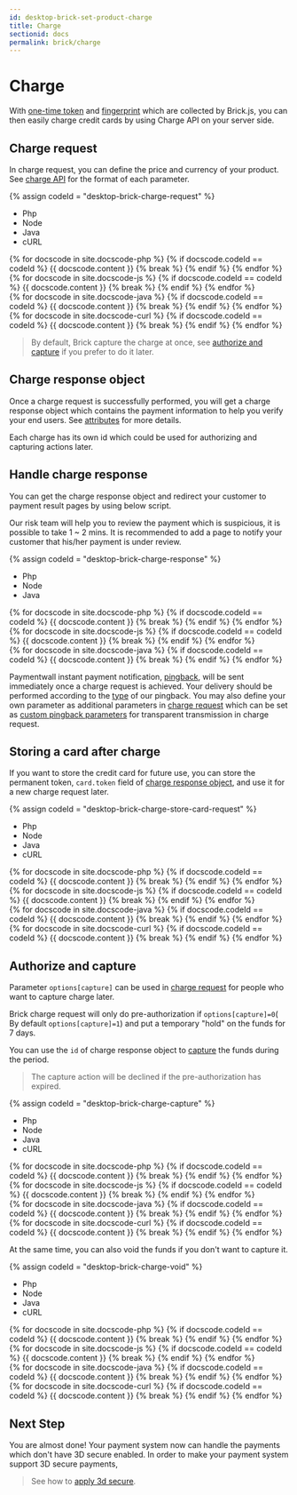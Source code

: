 ```yaml
---
id: desktop-brick-set-product-charge
title: Charge
sectionid: docs
permalink: brick/charge
---
```


# Charge

With [one-time token](/paymentwall.github.io/brick/create-form) and [fingerprint](/paymentwall.github.io/brick/create-form) which are collected by Brick.js, you can then easily charge credit cards by using Charge API on your server side. 

## Charge request

In charge request, you can define the price and currency of your product. See [charge API](/paymentwall.github.io/API-Reference#section-brick-charge) for the format of each parameter.

{% assign codeId = "desktop-brick-charge-request" %}
<div class="docs-code" id="{{ codeId }}">
  <ul class="docs-code-tabs">
    <li>
      <a class="docs-code-tabs__tab is-active" lang="php">Php</a>
    </li>
    <li>
      <a class="docs-code-tabs__tab" lang="js">Node</a>
    </li>
    <li>
      <a class="docs-code-tabs__tab" lang="java">Java</a>
    </li>
    <li>
      <a class="docs-code-tabs__tab" lang="curl">cURL</a>
    </li>
  </ul>
  <div class="docs-code-tabs__body js-lang-php is-active">
    {% for docscode in site.docscode-php %}
    {% if docscode.codeId == codeId %}
    {{ docscode.content }}
    {% break %}
    {% endif %}
    {% endfor %}
  </div>
  <div class="docs-code-tabs__body js-lang-js">
    {% for docscode in site.docscode-js %}
    {% if docscode.codeId == codeId %}
    {{ docscode.content }}
    {% break %}
    {% endif %}
    {% endfor %}
  </div>
  <div class="docs-code-tabs__body js-lang-java">
    {% for docscode in site.docscode-java %}
    {% if docscode.codeId == codeId %}
    {{ docscode.content }}
    {% break %}
    {% endif %}
    {% endfor %}
  </div>
  <div class="docs-code-tabs__body js-lang-curl">
    {% for docscode in site.docscode-curl %}
    {% if docscode.codeId == codeId %}
    {{ docscode.content }}
    {% break %}
    {% endif %}
    {% endfor %}
  </div>
</div>

> By default, Brick capture the charge at once, see [authorize and capture](#authorize-and-capture) if you prefer to do it later.

## Charge response object

Once a charge request is successfully performed, you will get a charge response object which contains the payment information to help you verify your end users. See [attributes](/paymentwall.github.io/API-Reference#section-brick-charge-object) for more details.

Each charge has its own id which could be used for authorizing and capturing actions later.

## Handle charge response

You can get the charge response object and redirect your customer to payment result pages by using below script.

Our risk team will help you to review the payment which is suspicious, it is possible to take 1 ~ 2 mins. It is recommended to add a page to notify your customer that his/her payment is under review.

{% assign codeId = "desktop-brick-charge-response" %}
<div class="docs-code" id="{{ codeId }}">
  <ul class="docs-code-tabs">
    <li>
      <a class="docs-code-tabs__tab is-active" lang="php">Php</a>
    </li>
    <li>
      <a class="docs-code-tabs__tab" lang="js">Node</a>
    </li>
    <li>
      <a class="docs-code-tabs__tab" lang="java">Java</a>
    </li>
  </ul>
  <div class="docs-code-tabs__body js-lang-php is-active">
    {% for docscode in site.docscode-php %}
    {% if docscode.codeId == codeId %}
    {{ docscode.content }}
    {% break %}
    {% endif %}
    {% endfor %}
  </div>
  <div class="docs-code-tabs__body js-lang-js">
    {% for docscode in site.docscode-js %}
    {% if docscode.codeId == codeId %}
    {{ docscode.content }}
    {% break %}
    {% endif %}
    {% endfor %}
  </div>
  <div class="docs-code-tabs__body js-lang-java">
    {% for docscode in site.docscode-java %}
    {% if docscode.codeId == codeId %}
    {{ docscode.content }}
    {% break %}
    {% endif %}
    {% endfor %}
  </div>
</div>

Paymentwall instant payment notification, [pingback](/paymentwall.github.io/default-pingback), will be sent immediately once a charge request is achieved. Your delivery should be performed according to the [type](/paymentwall.github.io/default-pingback#pingback-type) of our pingback. You may also define your own parameter as additional parameters in [charge request](#charge-request) which can be set as [custom pingback parameters](/paymentwall.github.io/pingback-custom-parameters) for transparent transmission in charge request.


## Storing a card after charge

If you want to store the credit card for future use, you can store the permanent token, ```card.token``` field of [charge response object](#charge-response-object), and use it for a new charge request later. 

{% assign codeId = "desktop-brick-charge-store-card-request" %}
<div class="docs-code" id="{{ codeId }}">
  <ul class="docs-code-tabs">
    <li>
      <a class="docs-code-tabs__tab is-active" lang="php">Php</a>
    </li>
    <li>
      <a class="docs-code-tabs__tab" lang="js">Node</a>
    </li>
    <li>
      <a class="docs-code-tabs__tab" lang="java">Java</a>
    </li>
    <li>
      <a class="docs-code-tabs__tab" lang="curl">cURL</a>
    </li>
  </ul>
  <div class="docs-code-tabs__body js-lang-php is-active">
    {% for docscode in site.docscode-php %}
    {% if docscode.codeId == codeId %}
    {{ docscode.content }}
    {% break %}
    {% endif %}
    {% endfor %}
  </div>
  <div class="docs-code-tabs__body js-lang-js">
    {% for docscode in site.docscode-js %}
    {% if docscode.codeId == codeId %}
    {{ docscode.content }}
    {% break %}
    {% endif %}
    {% endfor %}
  </div>
  <div class="docs-code-tabs__body js-lang-java">
    {% for docscode in site.docscode-java %}
    {% if docscode.codeId == codeId %}
    {{ docscode.content }}
    {% break %}
    {% endif %}
    {% endfor %}
  </div>
  <div class="docs-code-tabs__body js-lang-curl">
    {% for docscode in site.docscode-curl %}
    {% if docscode.codeId == codeId %}
    {{ docscode.content }}
    {% break %}
    {% endif %}
    {% endfor %}
  </div>
</div>

## Authorize and capture

Parameter ```options[capture]``` can be used in [charge request](#charge) for people who want to capture charge later. 

Brick charge request will only do pre-authorization if ```options[capture]=0```( By default ```options[capture]=1```) and put a temporary "hold" on the funds for 7 days.

You can use the ```id``` of charge response object to [capture](#capture) the funds during the period. 

> The capture action will be declined if the pre-authorization has expired.

{% assign codeId = "desktop-brick-charge-capture" %}
<div class="docs-code" id="{{ codeId }}">
  <ul class="docs-code-tabs">
    <li>
      <a class="docs-code-tabs__tab is-active" lang="php">Php</a>
    </li>
    <li>
      <a class="docs-code-tabs__tab" lang="js">Node</a>
    </li>
    <li>
      <a class="docs-code-tabs__tab" lang="java">Java</a>
    </li>
    <li>
      <a class="docs-code-tabs__tab" lang="curl">cURL</a>
    </li>
  </ul>
  <div class="docs-code-tabs__body js-lang-php is-active">
    {% for docscode in site.docscode-php %}
    {% if docscode.codeId == codeId %}
    {{ docscode.content }}
    {% break %}
    {% endif %}
    {% endfor %}
  </div>
  <div class="docs-code-tabs__body js-lang-js">
    {% for docscode in site.docscode-js %}
    {% if docscode.codeId == codeId %}
    {{ docscode.content }}
    {% break %}
    {% endif %}
    {% endfor %}
  </div>
  <div class="docs-code-tabs__body js-lang-java">
    {% for docscode in site.docscode-java %}
    {% if docscode.codeId == codeId %}
    {{ docscode.content }}
    {% break %}
    {% endif %}
    {% endfor %}
  </div>
  <div class="docs-code-tabs__body js-lang-curl">
    {% for docscode in site.docscode-curl %}
    {% if docscode.codeId == codeId %}
    {{ docscode.content }}
    {% break %}
    {% endif %}
    {% endfor %}
  </div>
</div>

At the same time, you can also void the funds if you don't want to capture it.

{% assign codeId = "desktop-brick-charge-void" %}
<div class="docs-code" id="{{ codeId }}">
  <ul class="docs-code-tabs">
    <li>
      <a class="docs-code-tabs__tab is-active" lang="php">Php</a>
    </li>
    <li>
      <a class="docs-code-tabs__tab" lang="js">Node</a>
    </li>
    <li>
      <a class="docs-code-tabs__tab" lang="java">Java</a>
    </li>
    <li>
      <a class="docs-code-tabs__tab" lang="curl">cURL</a>
    </li>
  </ul>
  <div class="docs-code-tabs__body js-lang-php is-active">
    {% for docscode in site.docscode-php %}
    {% if docscode.codeId == codeId %}
    {{ docscode.content }}
    {% break %}
    {% endif %}
    {% endfor %}
  </div>
  <div class="docs-code-tabs__body js-lang-js">
    {% for docscode in site.docscode-js %}
    {% if docscode.codeId == codeId %}
    {{ docscode.content }}
    {% break %}
    {% endif %}
    {% endfor %}
  </div>
  <div class="docs-code-tabs__body js-lang-java">
    {% for docscode in site.docscode-java %}
    {% if docscode.codeId == codeId %}
    {{ docscode.content }}
    {% break %}
    {% endif %}
    {% endfor %}
  </div>
  <div class="docs-code-tabs__body js-lang-curl">
    {% for docscode in site.docscode-curl %}
    {% if docscode.codeId == codeId %}
    {{ docscode.content }}
    {% break %}
    {% endif %}
    {% endfor %}
  </div>
</div>

## Next Step

You are almost done! Your payment system now can handle the payments which don't have 3D secure enabled. In order to make your payment system  support 3D secure payments,

> See how to [apply 3d secure](/paymentwall.github.io/brick/3dsecure).
